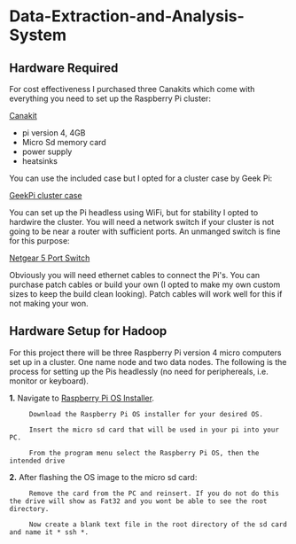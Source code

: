 # Data-Extraction-and-Analysis-System
## Hardware Required

For cost effectiveness I purchased three Canakits which come with everything you need to set up the Raspberry Pi cluster:

[Canakit](https://www.amazon.com/gp/product/B07V5JTMV9/ref=ppx_yo_dt_b_search_asin_title?ie=UTF8&psc=1)

   * pi version 4, 4GB
   * Micro Sd memory card
   * power supply
   * heatsinks

You can use the included case but I opted for a cluster case by Geek Pi:

[GeekPi cluster case](https://www.amazon.com/gp/product/B07MW3GM1T/ref=ppx_yo_dt_b_search_asin_title?ie=UTF8&psc=1)

You can set up the Pi headless using WiFi, but for stability I opted to hardwire the cluster. You will need a network switch if your cluster is not going to be near a router with sufficient ports. An unmanged switch is fine for this purpose:

[Netgear 5 Port Switch](https://www.amazon.com/gp/product/B07S98YLHM/ref=ppx_yo_dt_b_search_asin_title?ie=UTF8&psc=1)

Obviously you will need ethernet cables to connect the Pi's. You can purchase patch cables or build your own (I opted to make my own custom sizes to keep the build clean looking). Patch cables will work well for this if not making your won. 

## Hardware Setup for Hadoop
For this project there will be three Raspberry Pi version 4 micro computers set up in a cluster. One name node and two data nodes. The following is the process for setting up the Pis headlessly (no need for periphereals, i.e. monitor or keyboard).

**1.** Navigate to [Raspberry Pi OS Installer](https://www.raspberrypi.org/software/).

         Download the Raspberry Pi OS installer for your desired OS.
         
         Insert the micro sd card that will be used in your pi into your PC.
         
         From the program menu select the Raspberry Pi OS, then the intended drive
**2.** After flashing the OS image to the micro sd card:

         Remove the card from the PC and reinsert. If you do not do this the drive will show as Fat32 and you wont be able to see the root directory.
         
         Now create a blank text file in the root directory of the sd card and name it * ssh *.
         
         
